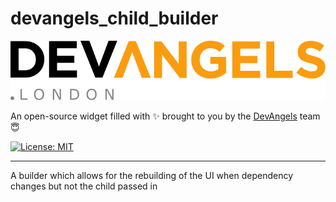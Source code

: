 # devangels_child_builder

[![DevAngels][logo_dark]][devangels_link_dark]

An open-source widget filled with ✨ brought to you by the [DevAngels][devangels_link] team 😇

[![License: MIT][license_badge]][license_link]

---

A builder which allows for the rebuilding of the UI when dependency changes but not the child passed in


[license_badge]: https://img.shields.io/badge/license-MIT-blue.svg
[license_link]: https://opensource.org/licenses/MIT
[logo_dark]: https://raw.githubusercontent.com/devangels/devangels_brand/main/styles/README/devangels_black.png#gh-light-mode-only
[logo_light]: https://raw.githubusercontent.com/devangels/devangels_brand/main/styles/README/devangels_white.png#gh-dark-mode-only
[devangels_link]: https://www.devangels.london/
[devangels_link_dark]: https://www.devangels.london/#gh-light-mode-only
[devangels_link_light]: https://www.devangels.london/#gh-dark-mode-only
